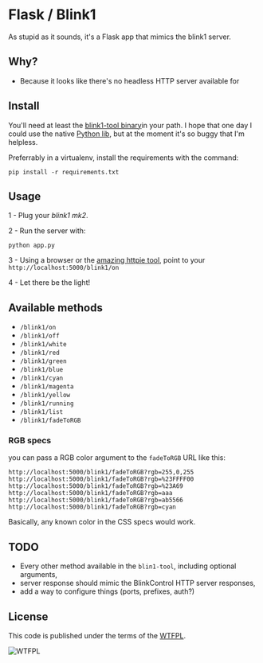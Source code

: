 # Flask / Blink1

As stupid as it sounds, it's a Flask app that mimics the blink1 server.

## Why?

* Because it looks like there's no headless HTTP server available for

## Install

You'll need at least the [blink1-tool binary](https://github.com/todbot/blink1)in your path. I hope that one day I could use the native [Python lib](https://github.com/todbot/blink1/tree/master/python/pypi), but at the moment it's so buggy that I'm helpless.

Preferrably in a virtualenv, install the requirements with the command:

```
pip install -r requirements.txt
```

## Usage

1 - Plug your *blink1 mk2*.

2 - Run the server with:

```
python app.py
```

3 - Using a browser or the [amazing httpie tool](https://github.com/jakubroztocil/httpie), point to your ``http://localhost:5000/blink1/on``

4 - Let there be the light!

## Available methods

- ``/blink1/on``
- ``/blink1/off``
- ``/blink1/white``
- ``/blink1/red``
- ``/blink1/green``
- ``/blink1/blue``
- ``/blink1/cyan``
- ``/blink1/magenta``
- ``/blink1/yellow``
- ``/blink1/running``
- ``/blink1/list``
- ``/blink1/fadeToRGB``

### RGB specs

you can pass a RGB color argument to the ``fadeToRGB`` URL like this:

```
http://localhost:5000/blink1/fadeToRGB?rgb=255,0,255
http://localhost:5000/blink1/fadeToRGB?rgb=%23FFFF00
http://localhost:5000/blink1/fadeToRGB?rgb=%23A69
http://localhost:5000/blink1/fadeToRGB?rgb=aaa
http://localhost:5000/blink1/fadeToRGB?rgb=ab5566
http://localhost:5000/blink1/fadeToRGB?rgb=cyan
```

Basically, any known color in the CSS specs would work.

## TODO

- Every other method available in the ``blin1-tool``, including optional arguments,
- server response should mimic the BlinkControl HTTP server responses,
- add a way to configure things (ports, prefixes, auth?)

## License

This code is published under the terms of the [WTFPL](http://www.wtfpl.net/).

![WTFPL](http://www.wtfpl.net/wp-content/uploads/2012/12/wtfpl-badge-4.png)
